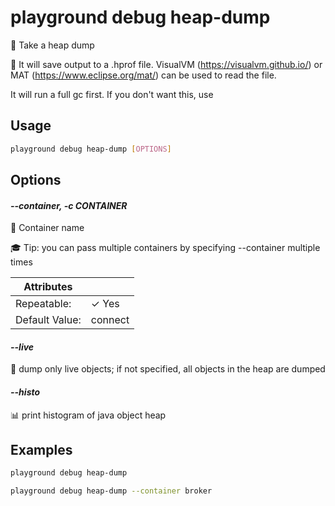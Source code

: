 # playground debug heap-dump

👻 Take a heap dump  
  
🔖 It will save output to a .hprof file. VisualVM (https://visualvm.github.io/) or MAT (https://www.eclipse.org/mat/) can be used to read the file.  
  
It will run a full gc first. If you don't want this, use 

## Usage

```bash
playground debug heap-dump [OPTIONS]
```

## Options

#### *--container, -c CONTAINER*

🐳 Container name  
  
🎓 Tip: you can pass multiple containers by specifying --container multiple times

| Attributes      | &nbsp;
|-----------------|-------------
| Repeatable:     |  ✓ Yes
| Default Value:  | connect

#### *--live*

🧬 dump only live objects; if not specified, all objects in the heap are dumped

#### *--histo*

📊 print histogram of java object heap

## Examples

```bash
playground debug heap-dump
```

```bash
playground debug heap-dump --container broker
```


